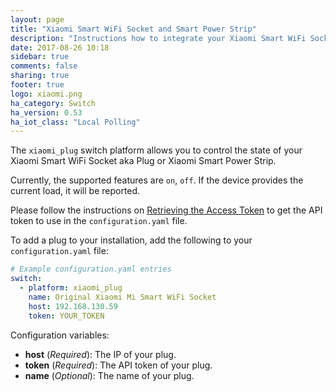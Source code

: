 ```yaml
---
layout: page
title: "Xiaomi Smart WiFi Socket and Smart Power Strip"
description: "Instructions how to integrate your Xiaomi Smart WiFi Socket aka Plug or Xiaomi Smart Power Strip within Home Assistant."
date: 2017-08-26 10:18
sidebar: true
comments: false
sharing: true
footer: true
logo: xiaomi.png
ha_category: Switch
ha_version: 0.53
ha_iot_class: "Local Polling"
---
```


The `xiaomi_plug` switch platform allows you to control the state of your Xiaomi Smart WiFi Socket aka Plug or Xiaomi Smart Power Strip.

Currently, the supported features are `on`, `off`. If the device provides the current load, it will be reported.

Please follow the instructions on [Retrieving the Access Token](/xiaomi/#retrieving-the-access-token) to get the API token to use in the `configuration.yaml` file.

To add a plug to your installation, add the following to your `configuration.yaml` file:

```yaml
# Example configuration.yaml entries
switch:
  - platform: xiaomi_plug
    name: Original Xiaomi Mi Smart WiFi Socket
    host: 192.168.130.59
    token: YOUR_TOKEN
```

Configuration variables:
- **host** (*Required*): The IP of your plug.
- **token** (*Required*): The API token of your plug.
- **name** (*Optional*): The name of your plug.
